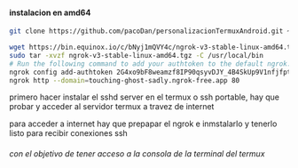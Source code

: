 #### instalacion en amd64
```sh
git clone https://github.com/pacoDan/personalizacionTermuxAndroid.git ~/Downloads/personalizacionTermux && cd ~/Downloads/personalizacionTermux && chmod +x install.sh && ./install.sh
```

```sh
wget https://bin.equinox.io/c/bNyj1mQVY4c/ngrok-v3-stable-linux-amd64.tgz
sudo tar -xvzf ngrok-v3-stable-linux-amd64.tgz -C /usr/local/bin 
# Run the following command to add your authtoken to the default ngrok.yml configuration file.
ngrok config add-authtoken 2G4xo9bF8weamzf8IP90qsyvDJY_4B4SkUp9V1nfjfptUArXK
ngrok http --domain=touching-ghost-sadly.ngrok-free.app 80
```

primero hacer instalar  el sshd server en el termux 
    o ssh portable, hay que probar y acceder al servidor termux a travez de internet

para acceder a internet hay que prepapar el ngrok e inmstalarlo y tenerlo listo para recibir conexiones ssh

######  con el objetivo de tener acceso a la consola de la terminal del termux